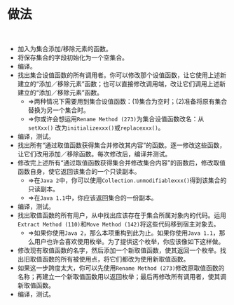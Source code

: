 # 做法

<br>

- 加入为集合添加/移除元素的函数。
- 将保存集合的字段初始化为一个空集合。
- 编译。
- 找出集合设值函数的所有调用者。你可以修改那个设值函数，让它使用上述新建立的“添加／移除元素”函数；也可以直接修改调用端，改让它们调用上述新建立的“添加／移除元素”函数。
  - ⇒两种情况下需要用到集合设值函数：(1)集合为空时；(2)准备将原有集合替换为另一个集合时。
  - ⇒你或许会想运用`Rename Method (273)`为集合设值函数改名：从`setXxx()` 改为`initializexxx()`或`replacexxx()`。
- 编译，测试。
- 找出所有“通过取值函数获得集合并修改其内容”的函数。逐一修改这些函数，让它们改用添加／移除函数。每次修改后，编译并测试。
- 修改完上述所有“通过取值函数获得集合并修改集合内容”的函数后，修改取值函数自身，使它返回该集合的一个只读副本。
  - ⇒在`Java 2`中，你可以使用`Collection.unmodifiablexxx()`得到该集合的只读副本。
  - ⇒在`Java 1.1`中，你应该返回集合的一份副本。
- 编译，测试。
- 找出取值函数的所有用户，从中找出应该存在于集合所属对象内的代码。运用`Extract Method (110)`和`Move Method (142)`将这些代码移到宿主对象去。
  - ⇒如果你使用`Java 2`，那么本项重构到此为止。如果你使用`Java 1.1`，那么用户也许会喜欢使用枚举。为了提供这个枚举，你应该像如下这样做。
- 修改现有取值函数的名字，然后添加一个新取值函数，使其返回一个枚举。找出旧取值函数的所有被使用点，将它们都改为使用新取值函数。
- 如果这一步跨度太大，你可以先使用`Rename Method (273)`修改原取值函数的名称；再建立一个新取值函数用以返回枚举；最后再修改所有调用者，使其调新取值函数。
- 编译，测试。

<br>

